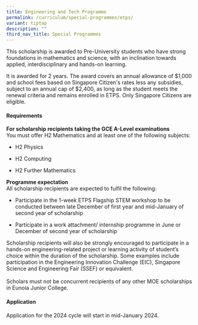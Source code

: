 ```yaml
---
title: Engineering and Tech Programme
permalink: /curriculum/special-programmes/etps/
variant: tiptap
description: ""
third_nav_title: Special Programmes
---
```

<p>This scholarship is awarded to Pre-University students who have strong foundations in mathematics and science, with an inclination towards applied, interdisciplinary and hands-on learning.</p><p>It is awarded for 2 years. The award covers an annual allowance of $1,000 and school fees based on Singapore Citizen's rates less any subsidies, subject to an annual cap of $2,400, as long as the student meets the renewal criteria and remains enrolled in ETPS. Only Singapore Citizens are eligible.</p><p></p><h4>Requirements</h4><p><strong>For scholarship recipients taking the GCE A-Level examinations</strong><br>You must offer H2 Mathematics and at least one of the following subjects:</p><ul data-tight="true" class="tight"><li><p>H2 Physics</p></li><li><p>H2 Computing</p></li><li><p>H2 Further Mathematics</p></li></ul><p></p><p><strong>Programme expectation</strong><br>All scholarship recipients are expected to fulfil the following:</p><ul data-tight="true" class="tight"><li><p>Participate in the 1-week ETPS Flagship STEM workshop to be conducted between late December of first year and mid-January of second year of scholarship</p></li><li><p>Participate in a work attachment/ internship programme in June or December of second year of scholarship</p></li></ul><p>Scholarship recipients will also be strongly encouraged to participate in a hands-on engineering-related project or learning activity of student’s choice within the duration of the scholarship. Some examples include participation in the Engineering Innovation Challenge (EIC), Singapore Science and Engineering Fair (SSEF) or equivalent.<br><br>Scholars must not be concurrent recipients of any other MOE scholarships in Eunoia Junior College.</p><p></p><h4>Application</h4><p>Application for the 2024 cycle will start in mid-January 2024.&nbsp; &nbsp; &nbsp; &nbsp; &nbsp; &nbsp; &nbsp;</p>